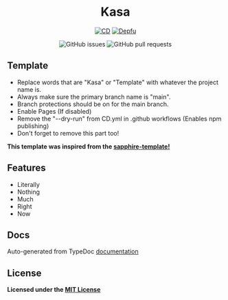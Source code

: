 <div align="center">

# Kasa

[![CD](https://github.com/hidden-umbrella/template/actions/workflows/CD.yml/badge.svg)](https://github.com/hidden-umbrella/sayua/actions/workflows/CD.yml)
[![Depfu](https://badges.depfu.com/badges/debc5d63788928c9b1d50a39079061c1/count.svg)](https://badges.depfu.com/github/hidden-umbrella/template?project_id=28958)

![GitHub issues](https://img.shields.io/github/issues-raw/hidden-umbrella/template)
![GitHub pull requests](https://img.shields.io/github/issues-pr/hidden-umbrella/template)

</div>

## Template

- Replace words that are "Kasa" or "Template" with whatever the project name is.
- Always make sure the primary branch name is "main".
- Branch protections should be on for the main branch.
- Enable Pages (If disabled)
- Remove the "--dry-run" from CD.yml in .github workflows (Enables npm publishing)
- Don't forget to remove this part too!

**This template was inspired from the [sapphire-template!](https://github.com/sapphiredev/sapphire-template)**

## Features

- Literally
- Nothing
- Much
- Right
- Now

## Docs

Auto-generated from TypeDoc [documentation](https://hidden-umbrella.github.io/template/)

## License

**Licensed under the [MIT License](https://github.com/hidden-umbrella/template/blob/main/LICENSE)**
